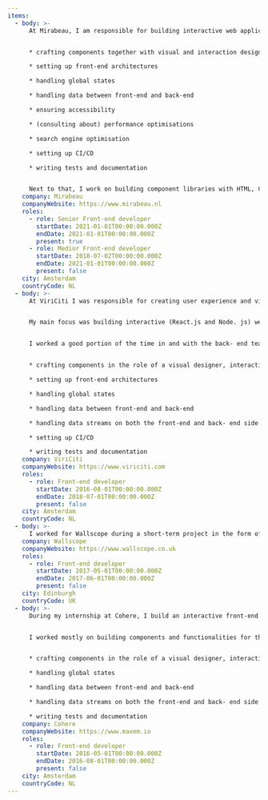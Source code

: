 ```yaml
---
items:
  - body: >-
      At Mirabeau, I am responsible for building interactive web applications and front-end component libraries. I touch the roles of front-end developer, visual designer, interaction designer, back-end developer and DevOps engineer daily. My main focus is building interactive (React.js and Next.js) web applications while being involved in the design and development process from front to back. This includes, but is not limited to:


      * crafting components together with visual and interaction designers

      * setting up front-end architectures

      * handling global states

      * handling data between front-end and back-end

      * ensuring accessibility

      * (consulting about) performance optimisations

      * search engine optimisation

      * setting up CI/CD

      * writing tests and documentation


      Next to that, I work on building component libraries with HTML, CSS (SASS) and vanilla JS. This can result in just a component library to be used by a development team or in a standalone website. Finally, I am an avid supporter of sharing knowledge. I do this regularly through giving code reviews, giving presentations, writing articles, giving guest lectures, giving workshops and speaking at meetups.
    company: Mirabeau
    companyWebsite: https://www.mirabeau.nl
    roles:
      - role: Senior Front-end developer
        startDate: 2021-01-01T00:00:00.000Z
        endDate: 2021-01-01T00:00:00.000Z
        present: true
      - role: Medior Front-end developer
        startDate: 2018-07-02T00:00:00.000Z
        endDate: 2021-01-01T00:00:00.000Z
        present: false
    city: Amsterdam
    countryCode: NL
  - body: >-
      At ViriCiti I was responsible for creating user experience and visual designs as well as building interactive real-time front-end data visualization and monitoring applications for electric vehicles and charging stations. As at Mirabeau, I touched the roles of front-end developer, visual designer, interaction designer, back-end developer and DevOps engineer daily.


      My main focus was building interactive (React.js and Node. js) web applications while being solely responsible for the design and process. I conducted user interviews, conducted user tests, worked on visual explorations, and designed components and defined an overall visual style for all products.


      I worked a good portion of the time in and with the back- end team as well. These tasks included, but were not limited to:


      * crafting components in the role of a visual designer, interaction designer and front-end developer

      * setting up front-end architectures

      * handling global states

      * handling data between front-end and back-end

      * handling data streams on both the front-end and back- end side

      * setting up CI/CD

      * writing tests and documentation
    company: ViriCiti
    companyWebsite: https://www.viriciti.com
    roles:
      - role: Front-end developer
        startDate: 2016-08-01T00:00:00.000Z
        endDate: 2018-07-01T00:00:00.000Z
        present: false
    city: Amsterdam
    countryCode: NL
  - body: >-
      I worked for Wallscope during a short-term project in the form of a code sprint as part of my studies. I worked for a project for the NHS regarding the visualisation of linked data. I got to work with the SPARQL Query Language, RDF and natural language processing.
    company: Wallscope
    companyWebsite: https://www.wallscope.co.uk
    roles:
      - role: Front-end developer
        startDate: 2017-05-01T00:00:00.000Z
        endDate: 2017-06-01T00:00:00.000Z
        present: false
    city: Edinburgh
    countryCode: UK
  - body: >-
      During my internship at Cohere, I build an interactive front-end application to view real-time data on the energy use and generation combined with the charging data of electric cars. As at ViriCiti and Mirabeau, I touched the roles of front-end developer, visual designer, interaction designer and back-end developer daily.


      I worked mostly on building components and functionalities for the platform. This included, but was not limited to:


      * crafting components in the role of a visual designer, interaction designer and front-end developer

      * handling global states

      * handling data between front-end and back-end

      * handling data streams on both the front-end and back- end side

      * writing tests and documentation
    company: Cohere
    companyWebsite: https://www.maxem.io
    roles:
      - role: Front-end developer
        startDate: 2016-05-01T00:00:00.000Z
        endDate: 2016-08-01T00:00:00.000Z
        present: false
    city: Amsterdam
    countryCode: NL
---
```

